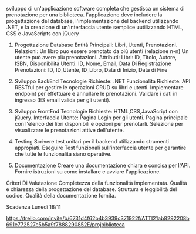 sviluppo di un'applicazione software completa che gestisca un sistema di prenotazione per una biblioteca. 
l'applicazione deve includere la progettazione del database, l'implementazione del backend utilizzando .NET, e la creazione di un'interfaccia utente semplice uutilizzando HTML, CSS e JavaScripts con jQuery

1. Progettazione Database
   Entità Principali: Libri, Utenti, Prenotazioni.
   Relazioni:
     Un libro puo essere prenotato da più utenti (relazione n-n)
     Un utente può avere più prenotazioni.
   Attributi:
     Libri: ID, Titolo, Autore, ISBN, Disponibilita
     Utenti: ID, Nome, Email, Data Di Registrazione
     Prenotazioni: ID, ID_Utente, ID_Libro, Data di Inizio, Data di Fine

2. Sviluppo BackEnd
   Tecnologie Richieste: .NET
   Funzionalita Richieste:
     API RESTful per gestire le operazioni CRUD su libri e utenti.
     Implementare endpoint per effettuare e annullare le prenotazioni.
     Validare i dati in ingresso (ES  email valida per gli utenti).

3. Sviluppo FrontEnd
   Tecnologie Richieste: HTML,CSS,JavaScript con jQuery.
   Interfaccia Utente:
     Pagina Login per gli utenti.
     Pagina principale con l'elenco dei libri disponibili e opzioni per prenotarli.
     Selezione per visualizzare le prenotazioni attive dell'utente.

4. Testing
   Scrivere test unitari per il backend utilizzando strumenti appropiati.
   Eseguire Test funzionali sull'interfaccia utente per garantire che tutte le funzionalita siano operative.
   
5. Documentazione
   Creare una documentazione chiara e concisa per l'API.
   Fornire istruzioni su come installare e avviare l'applicazione.

Criteri Di Valutazione
  Completezza della funzionalità implementata.
  Qualità e chiarezza della progettazione del database.
  Struttura e leggibilità del codice.
  Qualità della documentazione fornita.
   
   
Scadenza Lunedì 18/11   

https://trello.com/invite/b/6731d4f62b4b3939c371922f/ATTI21ab8292208b691e772527e5b5a9f7888290852E/projbiblioteca
